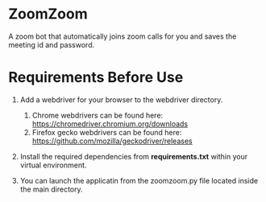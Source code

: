 # ZoomZoom
A zoom bot that automatically joins zoom calls for you and saves the meeting id and password.

# Requirements Before Use
1.  Add a webdriver for your browser to the webdriver directory. 
    1. Chrome webdrivers can be found here: https://chromedriver.chromium.org/downloads
    1. Firefox gecko webdrivers can be found here: https://github.com/mozilla/geckodriver/releases
    
1.  Install the required dependencies from **requirements.txt** within your virtual environment.
1.  You can launch the applicatin from the zoomzoom.py file located inside the main directory.

